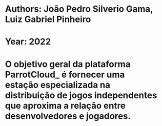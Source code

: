 #
# Authors: João Pedro Silverio Gama, Luiz Gabriel Pinheiro
# Year: 2022
#
# O objetivo geral da plataforma ParrotCloud_ é fornecer uma estação especializada na distribuição de jogos independentes que aproxima a relação entre desenvolvedores e jogadores.
#